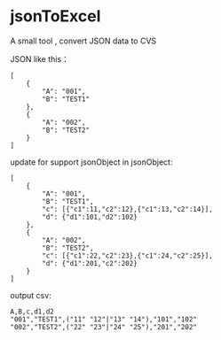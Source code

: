 # jsonToExcel
A small tool , convert JSON data  to CVS

JSON like this：
```
[
    {
        "A": "001",
        "B": "TEST1"
    },
    {
        "A": "002",
        "B": "TEST2"
    }
]
```

update for support  jsonObject in jsonObject:
```
[
    {
        "A": "001",
        "B": "TEST1",
        "c": [{"c1":11,"c2":12},{"c1":13,"c2":14}],
        "d": {"d1":101,"d2":102}
    },
    {
        "A": "002",
        "B": "TEST2",
        "c": [{"c1":22,"c2":23},{"c1":24,"c2":25}],
        "d": {"d1":201,"c2":202}
    }
]
```

output csv:
```
A,B,c,d1,d2
"001","TEST1",("11" "12"|"13" "14"),"101","102"
"002","TEST2",("22" "23"|"24" "25"),"201","202"
```
